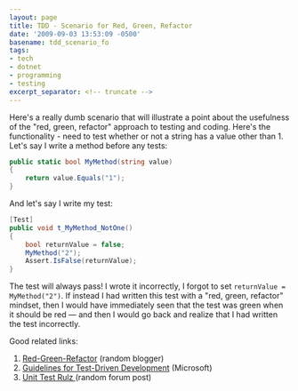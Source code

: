 ```yaml
---
layout: page
title: TDD - Scenario for Red, Green, Refactor
date: '2009-09-03 13:53:09 -0500'
basename: tdd_scenario_fo
tags:
- tech
- dotnet
- programming
- testing
excerpt_separator: <!-- truncate -->
---
```


Here's a really dumb scenario that will illustrate a point about the usefulness
of the "red, green, refactor" approach to testing and coding. Here's the
functionality - need to test whether or not a string has a value other than 1.
Let's say I write a method before any tests:

<!-- truncate -->

```csharp
public static bool MyMethod(string value)
{
    return value.Equals("1");
}
```

And let's say I write my test:

```csharp
[Test]
public void t_MyMethod_NotOne()
{
    bool returnValue = false;
    MyMethod("2");
    Assert.IsFalse(returnValue);
}
```

The test will always pass! I wrote it incorrectly, I forgot to set `returnValue
= MyMethod("2")`. If instead I had written this test with a "red, green,
refactor" mindset, then I would have immediately seen that the test was green
when it should be red &mdash; and then I would go back and realize that I had
written the test incorrectly.

Good related links:

1. [Red-Green-Refactor](http://jamesshore.com/Blog/Red-Green-Refactor.html) (random blogger)
1. [Guidelines for Test-Driven Development](http://msdn.microsoft.com/en-us/library/aa730844(VS.80).aspx) (Microsoft)
1. [Unit Test Rulz ](http://tech.groups.yahoo.com/group/extremeprogramming/message/111829) (random forum post)
